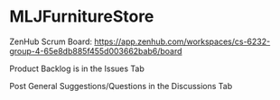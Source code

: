 # MLJFurnitureStore

ZenHub Scrum Board: https://app.zenhub.com/workspaces/cs-6232-group-4-65e8db885f455d003662bab6/board

Product Backlog is in the Issues Tab

Post General Suggestions/Questions in the Discussions Tab
